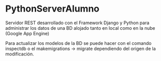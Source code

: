 # PythonServerAlumno

Servidor REST desarrollado con el Framework Django y Python para administrar los datos de una BD alojado tanto en local como en la nube (Google App Engine)

Para actualizar los modelos de la BD se puede hacer con el comando inspectdb o el makemigrations -> migrate dependiendo del origen de la modificación.
